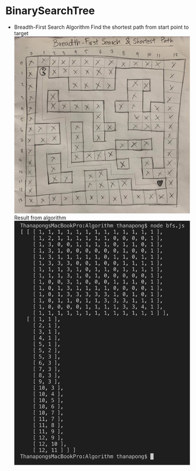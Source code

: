 # BinarySearchTree
- Breadth-First Search Algorithm 
Find the shortest path from start point to target
![Preview](https://github.com/thanapongsj1996/BinarySearchTree/blob/master/img/problem.jpg)
Result from algorithm
![Preview](https://github.com/thanapongsj1996/BinarySearchTree/blob/master/img/result.png)
